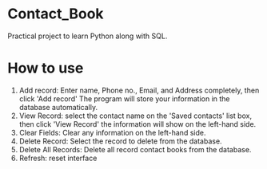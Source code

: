# Contact_Book
Practical project to learn Python along with SQL.
# How to use
1. Add record: Enter name, Phone no., Email, and Address completely, then click 'Add record' The program will store your information in the database automatically.
2. View Record: select the contact name on the 'Saved contacts' list box, then click 'View Record' the information will show on the left-hand side.
3. Clear Fields: Clear any information on the left-hand side.
4. Delete Record: Select the record to delete from the database.
5. Delete All Records: Delete all record contact books from the database.
6. Refresh: reset interface
